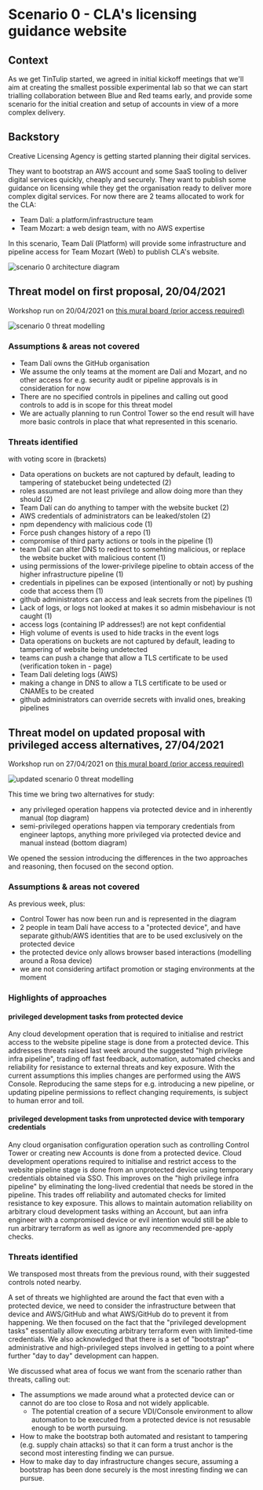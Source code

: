 # Scenario 0 - CLA's licensing guidance website

## Context

As we get TinTulip started, we agreed in initial kickoff meetings that we'll aim at creating the smallest possible experimental lab so that we can start trialling collaboration between Blue and Red teams early, and provide some scenario for the initial creation and setup of accounts in view of a more complex delivery.

## Backstory

Creative Licensing Agency is getting started planning their digital services.

They want to bootstrap an AWS account and some SaaS tooling to deliver digital services quickly, cheaply and securely.
They want to publish some guidance on licensing while they get the organisation ready to deliver more complex digital services. For now there are 2 teams allocated to work for the CLA:
- Team Dalí: a platform/infrastructure team
- Team Mozart: a web design team, with no AWS expertise

In this scenario, Team Dalí (Platform) will provide some infrastructure and pipeline access for Team Mozart (Web) to publish CLA's website.

![scenario 0 architecture diagram](https://github.com/tintulip/documentation/raw/main/scenarios/scenario-0/CLA-scenario-0-target.png "scenario 0 architecture diagram")

## Threat model on first proposal, 20/04/2021

Workshop run on 20/04/2021 on [this mural board (prior access required)](https://app.mural.co/t/thoughtworksclientprojects1205/m/thoughtworksclientprojects1205/1618910618512/25bc1a6f0ed2f1cc6df5272f154ea1a2fce9036a)

![scenario 0 threat modelling](https://github.com/tintulip/documentation/raw/main/scenarios/scenario-0/CLA-scenario-0-threat-modelling.png "threat model of scenario 0")

### Assumptions & areas not covered

- Team Dalí owns the GitHub organisation
- We assume the only teams at the moment are Dalí and Mozart, and no other access for e.g. security audit or pipeline approvals is in consideration for now
- There are no specified controls in pipelines and calling out good controls to add is in scope for this threat model
- We are actually planning to run Control Tower so the end result will have more basic controls in place that what represented in this scenario.

### Threats identified

with voting score in (brackets)

- Data operations on buckets are not captured by default, leading to tampering of statebucket being undetected (2)
- roles assumed are not least privilege and allow doing more than they should (2)
- Team Dalí can do anything to tamper with the website bucket (2)
- AWS credentials of administrators can be leaked/stolen (2)
- npm dependency with malicious code (1)
- Force push changes history of a repo (1)
- compromise of third party actions or tools in the pipeline (1)
- team Dalí can alter DNS to redirect to somehting malicious, or replace the website bucket with malicious content (1)
- using permissions of the lower-privilege pipeline to obtain access of the higher infrastructure pipeline (1)
- credentials in pipelines can be exposed (intentionally or not) by pushing code that access them (1)
- github administrators can access and leak secrets from the pipelines (1)
- Lack of logs, or logs not looked at makes it so admin misbehaviour is not caught (1)
- access logs (containing IP addresses!) are not kept confidential
- High volume of events is used to hide tracks in the event logs
- Data operations on buckets are not captured by default, leading to tampering of website being undetected
- teams can push a change that allow a TLS certificate to be used (verification token in - page)
- Team Dalí deleting logs (AWS)
- making a change in DNS to allow a TLS certificate to be used or CNAMEs to be created
- github administrators can override secrets with invalid ones, breaking pipelines

## Threat model on updated proposal with privileged access alternatives, 27/04/2021

Workshop run on 27/04/2021 on [this mural board (prior access required)](https://app.mural.co/t/thoughtworksclientprojects1205/m/thoughtworksclientprojects1205/1619449981497/2414a7100aa903bf465ccaf9409cf1c77f81dcc0)

![updated scenario 0 threat modelling](https://github.com/tintulip/documentation/raw/main/scenarios/scenario-0/CLA-scenario-0-updated-threat-modelling.png "threat model of updated scenario 0")

This time we bring two alternatives for study:
- any privileged operation happens via protected device and in inherently manual (top diagram)
- semi-privileged operations happen via temporary credentials from engineer laptops, anything more privileged via protected device and manual instead (bottom diagram)

We opened the session introducing the differences in the two approaches and reasoning, then focused on the second option.

### Assumptions & areas not covered

As previous week, plus:

- Control Tower has now been run and is represented in the diagram
- 2 people in team Dalí have access to a "protected device", and have separate github/AWS identities that are to be used exclusively on the protected device
- the protected device only allows browser based interactions (modelling around a Rosa device)
- we are not considering artifact promotion or staging environments at the moment

### Highlights of approaches

#### privileged development tasks from protected device

Any cloud development operation that is required to initialise and restrict access to the website pipeline stage is done from a protected device.
This addresses threats raised last week around the suggested "high privilege infra pipeline", trading off fast feedback, automation, automated checks and reliability for resistance to external threats and key exposure.
With the current assumptions this implies changes are performed using the AWS Console.
Reproducing the same steps for e.g. introducing a new pipeline, or updating pipeline permissions to reflect changing requirements, is subject to human error and toil.

#### privileged development tasks from unprotected device with temporary credentials

Any cloud organisation configuration operation such as controlling Control Tower or creating new Accounts is done from a protected device.
Cloud development operations required to initialise and restrict access to the website pipeline stage is done from an unprotected device using temporary credentials obtained via SSO.
This improves on the "high privilege infra pipeline" by eliminating the long-lived credential that needs be stored in the pipeline. This trades off reliability and automated checks for limited resistance to key exposure.
This allows to maintain automation reliability on arbitrary cloud development tasks withing an Account, but aan infra engineer with a compromised device or evil intention would still be able to run arbitrary terraform as well as ignore any recommended pre-apply checks.

### Threats identified

We transposed most threats from the previous round, with their suggested controls noted nearby.

A set of threats we highlighted are around the fact that even with a protected device, we need to consider the infrastructure between that device and AWS/GitHub and what AWS/GitHub do to prevent it from happening.
We then focused on the fact that the "privileged development tasks" essentially allow executing arbitrary terraform even with limited-time credentials.
We also acknowledged that there is a set of "bootstrap" administrative and high-privileged steps involved in getting to a point where further "day to day" development can happen.

We discussed what area of focus we want from the scenario rather than threats, calling out:
- The assumptions we made around what a protected device can or cannot do are too close to Rosa and not widely applicable.
  - The potential creation of a secure VDI/Console environment to allow automation to be executed from a protected device is not resusable enough to be worth pursuing.
- How to make the bootstrap both automated and resistant to tampering (e.g. supply chain attacks) so that it can form a trust anchor is the second most interesting finding we can pursue.
- How to make day to day infrastructure changes secure, assuming a bootstrap has been done securely is the most inresting finding we can pursue.
